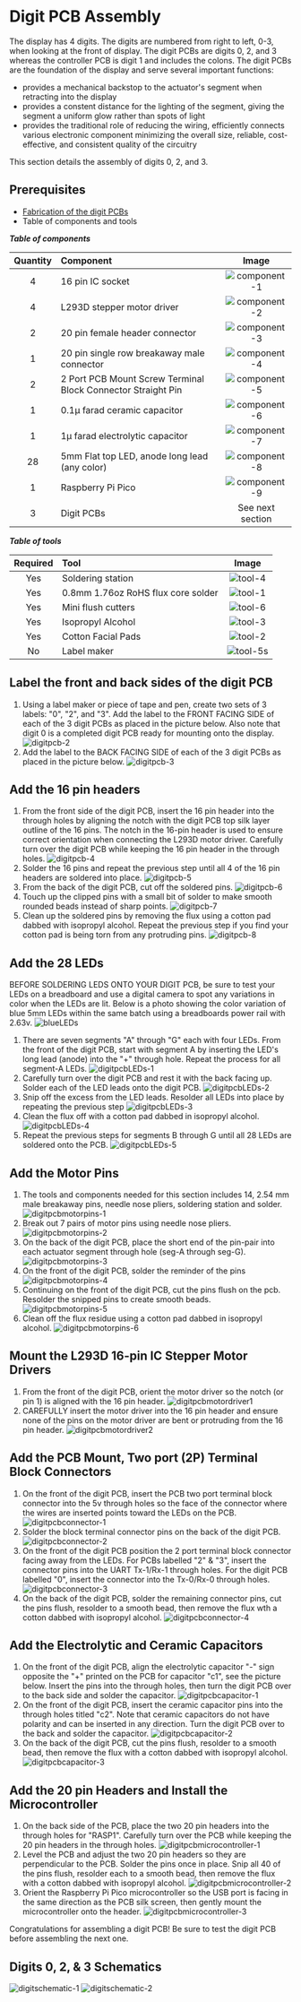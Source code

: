 # Digit PCB Assembly

The display has 4 digits. The digits are numbered from right to left, 0-3, when looking at the front of display. The digit PCBs are digits 0, 2, and 3 whereas the controller PCB is digit 1 and includes the colons. The digit PCBs are the foundation of the display and serve several important functions:

- provides a mechanical backstop to the actuator's segment when retracting into the display
- provides a constent distance for the lighting of the segment, giving the segment a uniform glow rather than spots of light
- provides the traditional role of reducing the wiring, efficiently connects various electronic component minimizing the overall size, reliable, cost-effective, and consistent quality of the circuitry

This section details the assembly of digits 0, 2, and 3.

## Prerequisites

- [Fabrication of the digit PCBs](../createandorder/pcb.md)
- Table of components and tools

***Table of components***

| Quantity | Component | Image |
| :--: | :------| :-----: |
| 4 | 16 pin IC socket | ![component-1](../img/component/component-1.webp)|
| 4 | L293D stepper motor driver | ![component-2](../img/component/component-2.webp)|
| 2 | 20 pin female header connector | ![component-3](../img/component/component-3.webp)|
| 1 | 20 pin single row breakaway male connector | ![component-4](../img/component/component-4.webp)|
| 2 | 2 Port PCB Mount Screw Terminal Block Connector Straight Pin | ![component-5](../img/component/component-5.webp)|
| 1 | 0.1μ farad ceramic capacitor | ![component-6](../img/component/component-6.webp)|
| 1 | 1μ farad electrolytic capacitor | ![component-7](../img/component/component-7.webp)|
| 28 | 5mm Flat top LED, anode long lead (any color) | ![component-8](../img/component/component-8.webp)|
| 1 | Raspberry Pi Pico | ![component-9](../img/component/component-9.webp)|
| 3 | Digit PCBs | See next section |

***Table of tools***

| Required | Tool | Image |
| :---: | :------- | :---: |
| Yes | Soldering station    | ![tool-4](../img/tools/tool-4.webp)|
| Yes | 0.8mm 1.76oz RoHS flux core solder | ![tool-1](../img/tools/tool-1.webp)|
| Yes | Mini flush cutters   | ![tool-6](../img/tools/tool-6.webp)|
| Yes | Isopropyl Alcohol | ![tool-3](../img/tools/tool-3.webp)|
| Yes | Cotton Facial Pads | ![tool-2](../img/tools/tool-2.webp)|
| No  | Label maker | ![tool-5s](../img/tools/tool-5.webp) |

## Label the front and back sides of the digit PCB

1. Using a label maker or piece of tape and pen, create two sets of 3 labels: "0", "2", and "3". Add the label to the FRONT FACING SIDE of each of the 3 digit PCBs as placed in the picture below. Also note that digit 0 is a completed digit PCB ready for mounting onto the display.
![digitpcb-2](../img/digit-pcb/2-digit-pcb.webp)
1. Add the label to the BACK FACING SIDE of each of the 3 digit PCBs as placed in the picture below.
![digitpcb-3](../img/digit-pcb/3-digit-pcb.webp)

## Add the 16 pin headers

1. From the front side of the digit PCB, insert the 16 pin header into the through holes by aligning the notch with the digit PCB top silk layer outline of the 16 pins. The notch in the 16-pin header is used to ensure correct orientation when connecting the L293D motor driver. Carefully turn over the digit PCB while keeping the 16 pin header in the through holes.
![digitpcb-4](../img/digit-pcb/4-digit-pcb.webp)
1. Solder the 16 pins and repeat the previous step until all 4 of the 16 pin headers are soldered into place.
![digitpcb-5](../img/digit-pcb/5-digit-pcb.webp)
1. From the back of the digit PCB, cut off the soldered pins.
![digitpcb-6](../img/digit-pcb/6-digit-pcb.webp)
1. Touch up the clipped pins with a small bit of solder to make smooth rounded beads instead of sharp points.
![digitpcb-7](../img/digit-pcb/7-digit-pcb.webp)
1. Clean up the soldered pins by removing the flux using a cotton pad dabbed with isopropyl alcohol. Repeat the previous step if you find your cotton pad is being torn from any protruding pins.
![digitpcb-8](../img/digit-pcb/8-digit-pcb.webp)

## Add the 28 LEDs

BEFORE SOLDERING LEDS ONTO YOUR DIGIT PCB, be sure to test your LEDs on a breadboard and use a digital camera to spot any variations in color when the LEDs are lit. Below is a photo showing the color variation of blue 5mm LEDs within the same batch using a breadboards power rail with 2.63v.
![blueLEDs](../img/digit-pcb/ledcolors.webp)

1. There are seven segments "A" through "G" each with four LEDs. From the front of the digit PCB, start with segment A by inserting the LED's long lead (anode) into the "+" through hole. Repeat the process for all segment-A LEDs.
![digitpcbLEDs-1](../img/digit-pcb/1-digit-pcb-LED.webp)
1. Carefully turn over the digit PCB and rest it with the back facing up. Solder each of the LED leads onto the digit PCB.
![digitpcbLEDs-2](../img/digit-pcb/2-digit-pcb-LED.webp)
1. Snip off the excess from the LED leads. Resolder all LEDs into place by repeating the previous step
![digitpcbLEDs-3](../img/digit-pcb/3-digit-pcb-LED.webp)
1. Clean the flux off with a cotton pad dabbed in isopropyl alcohol.
![digitpcbLEDs-4](../img/digit-pcb/4-digit-pcb-LED.webp)
1. Repeat the previous steps for segments B through G until all 28 LEDs are soldered onto the PCB.
![digitpcbLEDs-5](../img/digit-pcb/5-digit-pcb-LED.webp)

## Add the Motor Pins

1. The tools and components needed for this section includes 14, 2.54 mm male breakaway pins, needle nose pliers, soldering station and solder.
![digitpcbmotorpins-1](../img/digit-pcb/1-digit-pcb-motorpins.webp)
1. Break out 7 pairs of motor pins using needle nose pliers.
![digitpcbmotorpins-2](../img/digit-pcb/2-digit-pcb-motorpins.webp)
1. On the back of the digit PCB, place the short end of the pin-pair into each actuator segment through hole (seg-A through seg-G).
![digitpcbmotorpins-3](../img/digit-pcb/3-digit-pcb-motorpins.webp)
1. On the front of the digit PCB, solder the reminder of the pins
![digitpcbmotorpins-4](../img/digit-pcb/4-digit-pcb-motorpins.webp)
1. Continuing on the front of the digit PCB, cut the pins flush on the pcb. Resolder the snipped pins to create smooth beads.
![digitpcbmotorpins-5](../img/digit-pcb/5-digit-pcb-motorpins.webp)
1. Clean off the flux residue using a cotton pad dabbed in isopropyl alcohol.
![digitpcbmotorpins-6](../img/digit-pcb/6-digit-pcb-motorpins.webp)

## Mount the L293D 16-pin IC Stepper Motor Drivers

1. From the front of the digit PCB, orient the motor driver so the notch (or pin 1) is aligned with the 16 pin header.
![digitpcbmotordriver1](../img/digit-pcb/1-digit-pcb-motordriver.webp)
1. CAREFULLY insert the motor driver into the 16 pin header and ensure none of the pins on the motor driver are bent or protruding from the 16 pin header.
![digitpcbmotordriver2](../img/digit-pcb/2-digit-pcb-motordriver.webp)

## Add the PCB Mount, Two port (2P) Terminal Block Connectors

1. On the front of the digit PCB, insert the PCB two port terminal block connector into the 5v through holes so the face of the connector where the wires are inserted points toward the LEDs on the PCB.
![digitpcbconnector-1](../img/digit-pcb/1-digit-pcb-connector.webp)
1. Solder the block terminal connector pins on the back of the digit PCB.
![digitpcbconnector-2](../img/digit-pcb/2-digit-pcb-connector.webp)
1. On the front of the digit PCB position the 2 port terminal block connector facing away from the LEDs. For PCBs labelled "2" & "3", insert the connector pins into the UART Tx-1/Rx-1 through holes. For the digit PCB labelled "0", insert the connector into the Tx-0/Rx-0 through holes.
![digitpcbconnector-3](../img/digit-pcb/3-digit-pcb-connector.webp)
1. On the back of the digit PCB, solder the remaining connector pins, cut the pins flush, resolder to a smooth bead, then remove the flux wth a cotton dabbed with isopropyl alcohol.
![digitpcbconnector-4](../img/digit-pcb/4-digit-pcb-connector.webp)

## Add the Electrolytic and Ceramic Capacitors

1. On the front of the digit PCB, align the electrolytic capacitor "-" sign opposite the "+" printed on the PCB for capacitor "c1", see the picture below. Insert the pins into the through holes, then turn the digit PCB over to the back side and solder the capacitor.
![digitpcbcapacitor-1](../img/digit-pcb/1-digit-pcb-capacitor.webp)
1. On the front of the digit PCB, insert the ceramic capacitor pins into the through holes titled "c2". Note that ceramic capacitors do not have polarity and can be inserted in any direction. Turn the digit PCB over to the back and solder the capacitor.
![digitpcbcapacitor-2](../img/digit-pcb/2-digit-pcb-capacitor.webp)
1. On the back of the digit PCB, cut the pins flush, resolder to a smooth bead, then remove the flux with a cotton dabbed with isopropyl alcohol.
![digitpcbcapacitor-3](../img/digit-pcb/3-digit-pcb-capacitor.webp)

## Add the 20 pin Headers and Install the Microcontroller

1. On the back side of the PCB, place the two 20 pin headers into the through holes for "RASP1". Carefully turn over the PCB while keeping the 20 pin headers in the through holes.
![digitpcbmicrocontroller-1](../img/digit-pcb/1-digit-pcb-micro.webp)
1. Level the PCB and adjust the two 20 pin headers so they are perpendicular to the PCB. Solder the pins once in place. Snip all 40 of the pins flush, resolder each to a smooth bead, then remove the flux with a cotton dabbed with isopropyl alcohol.
![digitpcbmicrocontroller-2](../img/digit-pcb/2-digit-pcb-micro.webp)
1. Orient the Raspberry Pi Pico microcontroller so the USB port is facing in the same direction as the PCB silk screen, then gently mount the microcontroller onto the header.
![digitpcbmicrocontroller-3](../img/digit-pcb/3-digit-pcb-micro.webp)

Congratulations for assembling a digit PCB! Be sure to test the digit PCB before assembling the next one.

## Digits 0, 2, & 3 Schematics

![digitschematic-1](../img/digit-pcb/digit-schematic-motorcontrollers.png)
![digitschematic-2](../img/digit-pcb/digit-schematic-microcontroller.webp)
